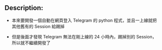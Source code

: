 Description:
---
- 本來要開發一個自動在網頁登入 Telegram 的 python 程式，並且一上線就把其他舊有的 Session 給踢掉

- 但是後面才發現 Telegram 無法在剛上線的 24 小時內，踢掉別的 Session，所以就不繼續開發了
